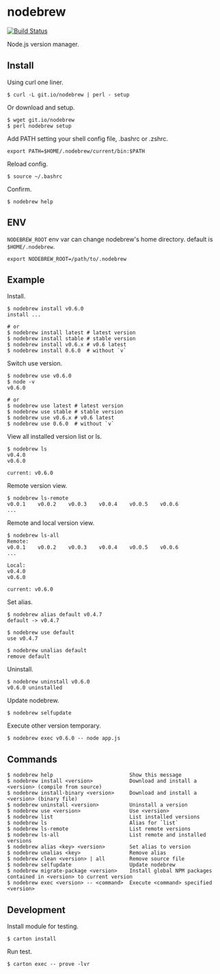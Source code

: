 # nodebrew

[![Build Status](https://travis-ci.org/hokaccha/nodebrew.png?branch=master)](https://travis-ci.org/hokaccha/nodebrew)

Node.js version manager.

## Install

Using curl one liner.

    $ curl -L git.io/nodebrew | perl - setup

Or download and setup.

    $ wget git.io/nodebrew
    $ perl nodebrew setup

Add PATH setting your shell config file, .bashrc or .zshrc.

    export PATH=$HOME/.nodebrew/current/bin:$PATH

Reload config.

    $ source ~/.bashrc

Confirm.

    $ nodebrew help

## ENV

`NODEBREW_ROOT` env var can change nodebrew's home directory. default is `$HOME/.nodebrew`.

    export NODEBREW_ROOT=/path/to/.nodebrew

## Example

Install.

    $ nodebrew install v0.6.0
    install ...

    # or
    $ nodebrew install latest # latest version
    $ nodebrew install stable # stable version
    $ nodebrew install v0.6.x # v0.6 latest
    $ nodebrew install 0.6.0  # without `v`

Switch use version.

    $ nodebrew use v0.6.0
    $ node -v
    v0.6.0

    # or
    $ nodebrew use latest # latest version
    $ nodebrew use stable # stable version
    $ nodebrew use v0.6.x # v0.6 latest
    $ nodebrew use 0.6.0  # without `v`

View all installed version list or ls.

    $ nodebrew ls
    v0.4.0
    v0.6.0

    current: v0.6.0

Remote version view.

    $ nodebrew ls-remote
    v0.0.1    v0.0.2    v0.0.3    v0.0.4    v0.0.5    v0.0.6    
    ...

Remote and local version view.

    $ nodebrew ls-all
    Remote:
    v0.0.1    v0.0.2    v0.0.3    v0.0.4    v0.0.5    v0.0.6    
    ...

    Local:
    v0.4.0
    v0.6.0

    current: v0.6.0

Set alias.

    $ nodebrew alias default v0.4.7
    default -> v0.4.7

    $ nodebrew use default
    use v0.4.7

    $ nodebrew unalias default
    remove default

Uninstall.

    $ nodebrew uninstall v0.6.0
    v0.6.0 uninstalled

Update nodebrew.

    $ nodebrew selfupdate

Execute other version temporary.

    $ nodebrew exec v0.6.0 -- node app.js

## Commands

    $ nodebrew help                         Show this message
    $ nodebrew install <version>            Download and install a <version> (compile from source)
    $ nodebrew install-binary <version>     Download and install a <version> (binary file)
    $ nodebrew uninstall <version>          Uninstall a version
    $ nodebrew use <version>                Use <version>
    $ nodebrew list                         List installed versions
    $ nodebrew ls                           Alias for `list`
    $ nodebrew ls-remote                    List remote versions
    $ nodebrew ls-all                       List remote and installed versions
    $ nodebrew alias <key> <version>        Set alias to version
    $ nodebrew unalias <key>                Remove alias
    $ nodebrew clean <version> | all        Remove source file
    $ nodebrew selfupdate                   Update nodebrew
    $ nodebrew migrate-package <version>    Install global NPM packages contained in <version> to current version
    $ nodebrew exec <version> -- <command>  Execute <command> specified <version>

## Development

Install module for testing.

    $ carton install

Run test.

    $ carton exec -- prove -lvr
